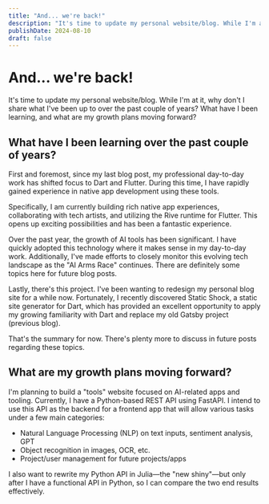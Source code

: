 ```yaml
---
title: "And... we're back!"
description: "It's time to update my personal website/blog. While I'm at it, why don't I share what I've been up to over the past couple of years? What have I been learning, and what are my growth plans moving forward?"
publishDate: 2024-08-10
draft: false
---
```


# And... we're back!

It's time to update my personal website/blog. While I'm at it, why don't I share what I've been up to over the past couple of years? What have I been learning, and what are my growth plans moving forward?

## What have I been learning over the past couple of years?

First and foremost, since my last blog post, my professional day-to-day work has shifted focus to Dart and Flutter. During this time, I have rapidly gained experience in native app development using these tools.

Specifically, I am currently building rich native app experiences, collaborating with tech artists, and utilizing the Rive runtime for Flutter. This opens up exciting possibilities and has been a fantastic experience.

Over the past year, the growth of AI tools has been significant. I have quickly adopted this technology where it makes sense in my day-to-day work. Additionally, I've made efforts to closely monitor this evolving tech landscape as the "AI Arms Race" continues. There are definitely some topics here for future blog posts.

Lastly, there's this project. I've been wanting to redesign my personal blog site for a while now. Fortunately, I recently discovered Static Shock, a static site generator for Dart, which has provided an excellent opportunity to apply my growing familiarity with Dart and replace my old Gatsby project (previous blog).

That's the summary for now. There's plenty more to discuss in future posts regarding these topics.

## What are my growth plans moving forward?

I'm planning to build a "tools" website focused on AI-related apps and tooling. Currently, I have a Python-based REST API using FastAPI. I intend to use this API as the backend for a frontend app that will allow various tasks under a few main categories:

- Natural Language Processing (NLP) on text inputs, sentiment analysis, GPT
- Object recognition in images, OCR, etc.
- Project/user management for future projects/apps

I also want to rewrite my Python API in Julia—the "new shiny"—but only after I have a functional API in Python, so I can compare the two end results effectively.
